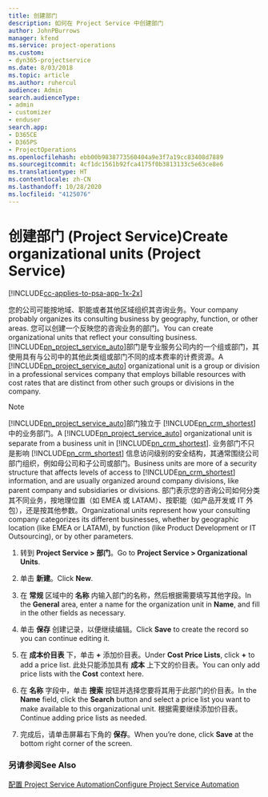 ```yaml
---
title: 创建部门
description: 如何在 Project Service 中创建部门
author: JohnPBurrows
manager: kfend
ms.service: project-operations
ms.custom:
- dyn365-projectservice
ms.date: 8/03/2018
ms.topic: article
ms.author: ruhercul
audience: Admin
search.audienceType:
- admin
- customizer
- enduser
search.app:
- D365CE
- D365PS
- ProjectOperations
ms.openlocfilehash: ebb00b9838773560404a9e3f7a19cc83408d7889
ms.sourcegitcommit: 4cf1dc1561b92fca4175f0b3813133c5e63ce8e6
ms.translationtype: HT
ms.contentlocale: zh-CN
ms.lasthandoff: 10/28/2020
ms.locfileid: "4125076"
---
```

# <a name="create-organizational-units-project-service"></a><span data-ttu-id="fc39b-103">创建部门 (Project Service)</span><span class="sxs-lookup"><span data-stu-id="fc39b-103">Create organizational units (Project Service)</span></span>

[!INCLUDE[cc-applies-to-psa-app-1x-2x](../includes/cc-applies-to-psa-app-1x-2x.md)]

<span data-ttu-id="fc39b-104">您的公司可能按地域、职能或者其他区域组织其咨询业务。</span><span class="sxs-lookup"><span data-stu-id="fc39b-104">Your company probably organizes its consulting business by geography, function, or other areas.</span></span> <span data-ttu-id="fc39b-105">您可以创建一个反映您的咨询业务的部门。</span><span class="sxs-lookup"><span data-stu-id="fc39b-105">You can create organizational units that reflect your consulting business.</span></span> <span data-ttu-id="fc39b-106">[!INCLUDE[pn_project_service_auto](../includes/pn-project-service-auto.md)]部门是专业服务公司内的一个组或部门，其使用具有与公司中的其他此类组或部门不同的成本费率的计费资源。</span><span class="sxs-lookup"><span data-stu-id="fc39b-106">A [!INCLUDE[pn_project_service_auto](../includes/pn-project-service-auto.md)] organizational unit is a group or division in a professional services company that employs billable resources with cost rates that are distinct from other such groups or divisions in the company.</span></span>  
  
> [!NOTE]
>  <span data-ttu-id="fc39b-107">[!INCLUDE[pn_project_service_auto](../includes/pn-project-service-auto.md)]部门独立于 [!INCLUDE[pn_crm_shortest](../includes/pn-crm-shortest.md)] 中的业务部门。</span><span class="sxs-lookup"><span data-stu-id="fc39b-107">A [!INCLUDE[pn_project_service_auto](../includes/pn-project-service-auto.md)] organizational unit is separate from a business unit in [!INCLUDE[pn_crm_shortest](../includes/pn-crm-shortest.md)].</span></span> <span data-ttu-id="fc39b-108">业务部门不只是影响 [!INCLUDE[pn_crm_shortest](../includes/pn-crm-shortest.md)] 信息访问级别的安全结构，其通常围绕公司部门组织，例如母公司和子公司或部门。</span><span class="sxs-lookup"><span data-stu-id="fc39b-108">Business units are more of a security structure that affects levels of access to [!INCLUDE[pn_crm_shortest](../includes/pn-crm-shortest.md)] information, and are usually organized around company divisions, like parent company and subsidiaries or divisions.</span></span> <span data-ttu-id="fc39b-109">部门表示您的咨询公司如何分类其不同业务，按地理位置（如 EMEA 或 LATAM）、按职能（如产品开发或 IT 外包），还是按其他参数。</span><span class="sxs-lookup"><span data-stu-id="fc39b-109">Organizational units represent how your consulting company categorizes its different businesses, whether by geographic location (like EMEA or LATAM), by function (like Product Development or IT Outsourcing), or by other parameters.</span></span>  
  
1.  <span data-ttu-id="fc39b-110">转到 **Project Service > 部门**。</span><span class="sxs-lookup"><span data-stu-id="fc39b-110">Go to **Project Service > Organizational Units**.</span></span>  
  
2.  <span data-ttu-id="fc39b-111">单击 **新建**。</span><span class="sxs-lookup"><span data-stu-id="fc39b-111">Click **New**.</span></span>  
  
3.  <span data-ttu-id="fc39b-112">在 **常规** 区域中的 **名称** 内输入部门的名称，然后根据需要填写其他字段。</span><span class="sxs-lookup"><span data-stu-id="fc39b-112">In the **General** area, enter a name for the organization unit in **Name**, and fill in the other fields as necessary.</span></span>  
  
4.  <span data-ttu-id="fc39b-113">单击 **保存** 创建记录，以便继续编辑。</span><span class="sxs-lookup"><span data-stu-id="fc39b-113">Click **Save** to create the record so you can continue editing it.</span></span>  
  
5.  <span data-ttu-id="fc39b-114">在 **成本价目表** 下，单击 **+** 添加价目表。</span><span class="sxs-lookup"><span data-stu-id="fc39b-114">Under **Cost Price Lists**, click **+** to add a price list.</span></span> <span data-ttu-id="fc39b-115">此处只能添加具有 **成本** 上下文的价目表。</span><span class="sxs-lookup"><span data-stu-id="fc39b-115">You can only add price lists with the **Cost** context here.</span></span>  
  
6.  <span data-ttu-id="fc39b-116">在 **名称** 字段中，单击 **搜索** 按钮并选择您要将其用于此部门的价目表。</span><span class="sxs-lookup"><span data-stu-id="fc39b-116">In the **Name** field, click the **Search** button and select a price list you want to make available to this organizational unit.</span></span> <span data-ttu-id="fc39b-117">根据需要继续添加价目表。</span><span class="sxs-lookup"><span data-stu-id="fc39b-117">Continue adding price lists as needed.</span></span>  
  
7.  <span data-ttu-id="fc39b-118">完成后，请单击屏幕右下角的 **保存**。</span><span class="sxs-lookup"><span data-stu-id="fc39b-118">When you’re done, click **Save** at the bottom right corner of the screen.</span></span>  
  
### <a name="see-also"></a><span data-ttu-id="fc39b-119">另请参阅</span><span class="sxs-lookup"><span data-stu-id="fc39b-119">See Also</span></span>  
 [<span data-ttu-id="fc39b-120">配置 Project Service Automation</span><span class="sxs-lookup"><span data-stu-id="fc39b-120">Configure Project Service Automation</span></span>](../psa/configure.md)
